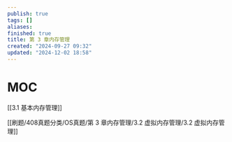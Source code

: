 ```yaml
---
publish: true
tags: []
aliases: 
finished: true
title: 第 3 章内存管理
created: "2024-09-27 09:32"
updated: "2024-12-02 18:58"
---
```

# MOC

[[3.1 基本内存管理]]

[[刷题/408真题分类/OS真题/第 3 章内存管理/3.2 虚拟内存管理/3.2 虚拟内存管理]]
